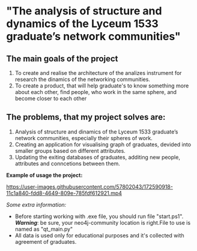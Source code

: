 
# "The analysis of structure and dynamics of the Lyceum 1533 graduate’s network communities"


## The main goals of the project
1. To create and realise the architecture of the analizes instrument for research the dinamics of the networking communities.
2. To create a product, that will help graduate's to know something more about each other, find people, who work in the same sphere, and become closer to each other


## The problems, that my project solves are:
1. Analysis of structure and dinamics of the Lyceum 1533 graduate’s network communities, especially their spheres of work.
2. Creating an application for visualising graph of graduates, devided into smaller groups based on different attributes.
3. Updating the exiting databases of graduates, additing new people, attributes and conncetions between them.


**Example of usage the project:**

https://user-images.githubusercontent.com/57802043/172590918-11c1a840-fdd8-4649-809e-785fdf612921.mp4

_Some extra information:_
* Before starting working with .exe file, you should run file "start.ps1". 
  _**Warning**_: be sure, your neo4j-community location is right.File to use is named as "qt_main.py"
* All data is used only for educational purposes and it's collected with agreement of graduates.

